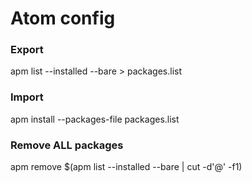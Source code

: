 # Atom config

### Export
apm list --installed --bare > packages.list

### Import
apm install --packages-file packages.list

### Remove ALL packages
apm remove $(apm list --installed --bare | cut -d'@' -f1)

